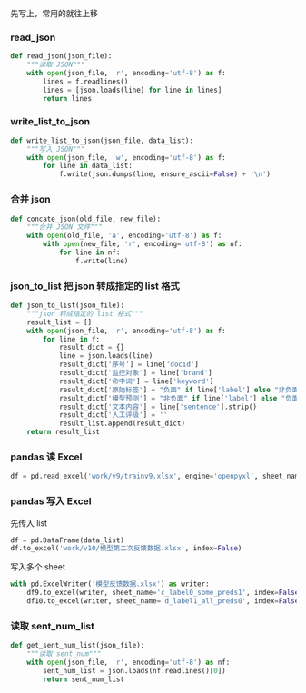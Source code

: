 
先写上，常用的就往上移  

### read_json    

```python 
def read_json(json_file):
    """读取 JSON"""
    with open(json_file, 'r', encoding='utf-8') as f:
        lines = f.readlines()
        lines = [json.loads(line) for line in lines]
        return lines
```


### write_list_to_json  

```python 
def write_list_to_json(json_file, data_list):
    """写入 JSON"""
    with open(json_file, 'w', encoding='utf-8') as f:
        for line in data_list:
            f.write(json.dumps(line, ensure_ascii=False) + '\n') 
```


### 合并 json  

```python 
def concate_json(old_file, new_file):
    """合并 JSON 文件"""
    with open(old_file, 'a', encoding='utf-8') as f:
        with open(new_file, 'r', encoding='utf-8') as nf:
            for line in nf:
                f.write(line)
```


### json_to_list 把 json 转成指定的 list 格式  

```python 
def json_to_list(json_file):
    """json 转成指定的 list 格式"""
    result_list = [] 
    with open(json_file, 'r', encoding='utf-8') as f:
        for line in f: 
            result_dict = {}
            line = json.loads(line)  
            result_dict['序号'] = line['docid'] 
            result_dict['监控对象'] = line['brand'] 
            result_dict['命中词'] = line['keyword'] 
            result_dict['原始标签'] = "负面" if line['label'] else "非负面" 
            result_dict['模型预测'] = "非负面" if line['label'] else "负面" 
            result_dict['文本内容'] = line['sentence'].strip() 
            result_dict['人工评级'] = ''
            result_list.append(result_dict) 
    return result_list 
```



### pandas 读 Excel  

```python 
df = pd.read_excel('work/v9/trainv9.xlsx', engine='openpyxl', sheet_name='Sheet1')
```


### pandas 写入 Excel  

先传入 list  
```python 
df = pd.DataFrame(data_list) 
df.to_excel('work/v10/模型第二次反馈数据.xlsx', index=False) 
```


写入多个 sheet  

```python 
with pd.ExcelWriter('模型反馈数据.xlsx') as writer:
    df9.to_excel(writer, sheet_name='c_label0_some_preds1', index=False)
    df10.to_excel(writer, sheet_name='d_label1_all_preds0', index=False)
```



### 读取 sent_num_list  

```python 
def get_sent_num_list(json_file):
    """读取 sent_num"""
    with open(json_file, 'r', encoding='utf-8') as nf:
        sent_num_list = json.loads(nf.readlines()[0])
        return sent_num_list
```




